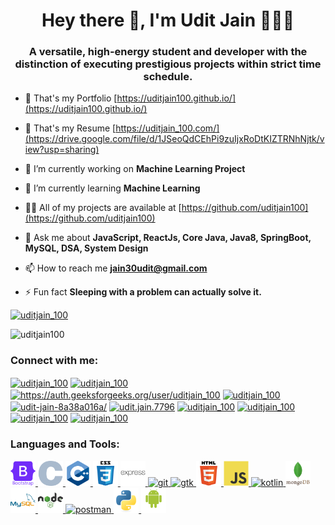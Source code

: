 <h1 align="center">Hey there 👋, I'm Udit Jain 👨🏼‍🦱</h1>
<h3 align="center">A versatile, high-energy student and developer with the distinction of executing prestigious projects within strict time schedule.</h3>


- 👨 That's my Portfolio [https://uditjain100.github.io/](https://uditjain100.github.io/)

- 🤵 That's my Resume [https://uditjain_100.com/](https://drive.google.com/file/d/1JSeoQdCEhPi9zuIjxRoDtKIZTRNhNjtk/view?usp=sharing)

- 🔭 I’m currently working on **Machine Learning Project**

- 🌱 I’m currently learning **Machine Learning**

- 👨‍💻 All of my projects are available at [https://github.com/uditjain100](https://github.com/uditjain100)

- 💬 Ask me about **JavaScript, ReactJs, Core Java, Java8, SpringBoot, MySQL, DSA, System Design**

- 📫 How to reach me **jain30udit@gmail.com**

- ⚡ Fun fact **Sleeping with a problem can actually solve it.**

<p align="left"> <a href="https://twitter.com/uditjain_100" target="blank"><img src="https://img.shields.io/twitter/follow/uditjain_100?logo=twitter&style=for-the-badge" alt="uditjain_100" /></a> </p>

<p align="left"> <img src="https://komarev.com/ghpvc/?username=uditjain100&label=Profile%20views&color=0e75b6&style=flat" alt="uditjain100" /> </p>

<h3 align="left">Connect with me:</h3>
<p align="left">
<a href="https://www.leetcode.com/uditjain_100" target="blank"><img align="center" src="https://cdn.jsdelivr.net/npm/simple-icons@3.0.1/icons/leetcode.svg" alt="uditjain_100" height="30" width="40" /></a>
<a href="https://www.hackerearth.com/@jain30udit/" target="blank"><img align="center" src="https://cdn.jsdelivr.net/npm/simple-icons@3.0.1/icons/hackerearth.svg" alt="uditjain_100" height="30" width="40" /></a>
<a href="https://www.geeksforgeeks.org/user/uditjain_100/" target="blank"><img align="center" src="https://cdn.jsdelivr.net/npm/simple-icons@3.0.1/icons/geeksforgeeks.svg" alt="https://auth.geeksforgeeks.org/user/uditjain_100" height="30" width="40" /></a>
<a href="https://twitter.com/uditjain_100" target="blank"><img align="center" src="https://cdn.jsdelivr.net/npm/simple-icons@3.0.1/icons/twitter.svg" alt="uditjain_100" height="30" width="40" /></a>
<a href="https://linkedin.com/in/udit-jain-8a38a016a/" target="blank"><img align="center" src="https://cdn.jsdelivr.net/npm/simple-icons@3.0.1/icons/linkedin.svg" alt="udit-jain-8a38a016a/" height="30" width="40" /></a>
<a href="https://fb.com/udit.jain.7796" target="blank"><img align="center" src="https://cdn.jsdelivr.net/npm/simple-icons@3.0.1/icons/facebook.svg" alt="udit.jain.7796" height="30" width="40" /></a>
<a href="https://instagram.com/uditjain_100" target="blank"><img align="center" src="https://cdn.jsdelivr.net/npm/simple-icons@3.0.1/icons/instagram.svg" alt="uditjain_100" height="30" width="40" /></a>
<a href="https://www.codechef.com/users/uditjain_100" target="blank"><img align="center" src="https://cdn.jsdelivr.net/npm/simple-icons@3.1.0/icons/codechef.svg" alt="uditjain_100" height="30" width="40" /></a>
<a href="https://www.hackerrank.com/profile/uditjain_100" target="blank"><img align="center" src="https://cdn.jsdelivr.net/npm/simple-icons@3.0.1/icons/hackerrank.svg" alt="uditjain_100" height="30" width="40" /></a>
<a href="https://codeforces.com/profile/uditjain_100" target="blank"><img align="center" src="https://cdn.jsdelivr.net/npm/simple-icons@3.0.1/icons/codeforces.svg" alt="uditjain_100" height="30" width="40" /></a>
</p>

<h3 align="left">Languages and Tools:</h3>
<p align="left"> </a> <a href="https://getbootstrap.com" target="_blank"> <img src="https://raw.githubusercontent.com/devicons/devicon/master/icons/bootstrap/bootstrap-plain-wordmark.svg" alt="bootstrap" width="40" height="40"/> </a> <a href="https://www.cprogramming.com/" target="_blank"> <img src="https://raw.githubusercontent.com/devicons/devicon/master/icons/c/c-original.svg" alt="c" width="40" height="40"/> </a> <a href="https://www.w3schools.com/cpp/" target="_blank"> <img src="https://raw.githubusercontent.com/devicons/devicon/master/icons/cplusplus/cplusplus-original.svg" alt="cplusplus" width="40" height="40"/> </a> <a href="https://www.w3schools.com/css/" target="_blank"> <img src="https://raw.githubusercontent.com/devicons/devicon/master/icons/css3/css3-original-wordmark.svg" alt="css3" width="40" height="40"/> </a> <a href="https://expressjs.com" target="_blank"> <img src="https://raw.githubusercontent.com/devicons/devicon/master/icons/express/express-original-wordmark.svg" alt="express" width="40" height="40"/> </a> <a href="https://git-scm.com/" target="_blank"> <img src="https://www.vectorlogo.zone/logos/git-scm/git-scm-icon.svg" alt="git" width="40" height="40"/> </a> <a href="https://www.gtk.org/" target="_blank"> <img src="https://upload.wikimedia.org/wikipedia/commons/7/71/GTK_logo.svg" alt="gtk" width="40" height="40"/> </a> <a href="https://www.w3.org/html/" target="_blank"> <img src="https://raw.githubusercontent.com/devicons/devicon/master/icons/html5/html5-original-wordmark.svg" alt="html5" width="40" height="40"/> </a> <a href="https://developer.mozilla.org/en-US/docs/Web/JavaScript" target="_blank"> <img src="https://raw.githubusercontent.com/devicons/devicon/master/icons/javascript/javascript-original.svg" alt="javascript" width="40" height="40"/> </a> <a href="https://kotlinlang.org" target="_blank"> <img src="https://www.vectorlogo.zone/logos/kotlinlang/kotlinlang-icon.svg" alt="kotlin" width="40" height="40"/> </a> <a href="https://www.mongodb.com/" target="_blank"> <img src="https://raw.githubusercontent.com/devicons/devicon/master/icons/mongodb/mongodb-original-wordmark.svg" alt="mongodb" width="40" height="40"/> </a> <a href="https://www.mysql.com/" target="_blank"> <img src="https://raw.githubusercontent.com/devicons/devicon/master/icons/mysql/mysql-original-wordmark.svg" alt="mysql" width="40" height="40"/> </a> <a href="https://nodejs.org" target="_blank"> <img src="https://raw.githubusercontent.com/devicons/devicon/master/icons/nodejs/nodejs-original-wordmark.svg" alt="nodejs" width="40" height="40"/> </a> <a href="https://postman.com" target="_blank"> <img src="https://www.vectorlogo.zone/logos/getpostman/getpostman-icon.svg" alt="postman" width="40" height="40"/> </a> <a href="https://www.python.org" target="_blank"> <img src="https://raw.githubusercontent.com/devicons/devicon/master/icons/python/python-original.svg" alt="python" width="40" height="40"/> </a> <a href="https://developer.android.com" target="_blank"> <img src="https://raw.githubusercontent.com/devicons/devicon/master/icons/android/android-original-wordmark.svg" alt="android" width="40" height="40"/> </p>

